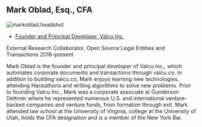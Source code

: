## Mark Oblad, Esq., CFA
![markoblad.headshot](https://github.com/HumanDynamics/law.MIT.edu/blob/gh-pages/people/Mark_Oblad_400x400.jpeg)
* [Founder and Principal Developer, Valcu Inc.](https://valcu.co/?r=110)

External Research Collaborator, Open Source Legal Entities and Transactions
2016-present

Mark Oblad is the founder and principal developer of Valcu Inc., which automates corporate documents and transactions through valcu.co. In addition to building valcu.co, Mark enjoys learning new technologies, attending Hackathons and writing algorithms to solve new problems. Prior to founding Valcu Inc., Mark was a corporate associate at Gunderson Dettmer where he represented numerous U.S. and international venture-backed companies and venture funds, from formation through exit. Mark attended law school at the University of Virginia, college at the University of Utah, holds the CFA designation and is a member of the New York Bar.
